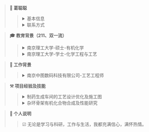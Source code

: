 >**👨 葛聪聪**
>><details> <summary>基本信息</summary>男，中共党员，籍贯吉林省松原市<br>2023应届硕士</details>
>><details> <summary>联系方式</summary>江苏省南京市玄武区孝陵卫街道200号南京理工大学<br>daizir@icloud.com <br>+86 13022582115</details>

>**🎓 教育背景（211、双一流）**
>><details> <summary>南京理工大学-硕士-有机化学</summary>☑ 2020-2023：研究有机化合物的合成及性能。在校与同学老师和睦相处，认真完成科研任务，以专业第一名获得学业一等奖学金，专利一篇（在审），第一作者SCI文章一篇（在审）。在实验室负责管理高效液相色谱仪。在校期间担任院研究生会主席，获得优秀研究生干部称号。</details>
>><details> <summary>南京理工大学-学士-化学工程与工艺</summary>☑ 2013-2017：在校与同学老师和睦相处，认真学习与工作，顺利申请校级科研项目资金并负责完成目标催化剂的生产工艺优化。</details>

>**💼 工作背景**
>><details> <summary>南京中图数码科技有限公司-工艺工程师</summary>☑ 2017-2020：以完成整个生产车间的交付为目标，与其他各专业协同，根据国家标准规范完成工程项目的工艺设计及优化，管道设备布置及施工图等。</details>

> **⚒ 项目经验及技能**
>><details> <summary>制药生成车间的工艺设计优化及施工图</summary>☑ 对影响整个生产工艺效率的因素进行分析，主要涉及相关模拟仿真软件如Aspen等。<br>实施小试、中试，实践生产工艺并进行规模化生产。<br>生产车间的布置，主要依据国家关于工程项目的相关标准，完成施工图及相关文件材料的编纂。工程制图如AutoCAD，CADworks等。</details>
>><details> <summary>杂环骨架有机化合物合成及性能研究</summary>☑ 对相关研究进行调研，确定研究对象，主要是相关数据库的检索及筛选。<br>目标化合物合成、分离、提纯、检测（HPLC、 GC）、优化，主要是实施实验计划，并对实验结果分析及总结。<br>结构分析及性能测试，主要相关波谱解析如IR、NMR、XRD等，性能测试包括密度、热性能、BAM感度等。</details>

> **💬 个人说明** <br>
>>☑ 无论是学习与科研，工作与生活，我都充满信心，满怀热情。


